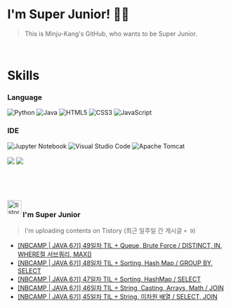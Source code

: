 
# I'm Super Junior! 🐱‍🏍
  > This is Minju-Kang's GitHub, who wants to be Super Junior.

<br>

<h1>Skills</h1>
<h3>Language</h3>
<div sytle="display:inline;">
<img alt="Python" src="https://img.shields.io/badge/Python-3776AB?style=flat-square&logo=Python&logoColor=white"/>
<img alt="Java" src="https://img.shields.io/badge/JAVA-007396?style=flat-square&logo=Java&logoColor=white"/>
<img alt="HTML5" src="https://img.shields.io/badge/HTML5-E34F26?style=flat-square&logo=HTML5&logoColor=white"/>
<img alt="CSS3" src="https://img.shields.io/badge/CSS3-1572B6?style=flat-square&logo=CSS3&logoColor=white"/>
<img alt="JavaScript" src="https://img.shields.io/badge/JavaScript-F7DF1E?style=flat-square&logo=JavaScript&logoColor=black"/>
</div>
<h3>IDE</h3>
<div sytle="display:inline;">
<img alt="Jupyter Notebook" src="https://img.shields.io/badge/Jupyter-F37626?style=flat-square&logo=Jupyter&logoColor=white"/>
<img alt="Visual Studio Code" src="https://img.shields.io/badge/Visual Studio Code-007ACC?style=flat-square&logo=Visual Studio Code&logoColor=white"/>
<img alt="Apache Tomcat" src="https://img.shields.io/badge/Apache Tomcat-F8DC75?style=flat-square&logo=Apache Tomcat&logoColor=black"/>
</div>
<br>

<img src="https://github-readme-stats.vercel.app/api/top-langs/?username=minjukang727" >
<img src="https://github-readme-stats.vercel.app/api?username=MinjuKang727&show_icons=true&theme=radical">

<br><br>


<br>

<img src="https://github.com/MinjuKang727/MinjuKang727/assets/108849480/0ac49170-7c8c-4c99-b0e5-86c414fc591c" alt="tistory-icon_IamSuperJunior" width="32px" align="left">

###  I'm Super Junior
  > I'm uploading contents on Tistory  (최근 일주일 간 게시글 `+ 9`)  

- <a href="https://ajtwltsk.tistory.com/254"> [NBCAMP | JAVA 6기] 49일차 TIL + Queue, Brute Force / DISTINCT, IN, WHERE절 서브쿼리, MAX() </a><br>  
- <a href="https://ajtwltsk.tistory.com/253"> [NBCAMP | JAVA 6기] 48일차 TIL + Sorting, Hash Map / GROUP BY, SELECT </a><br>  
- <a href="https://ajtwltsk.tistory.com/252"> [NBCAMP | JAVA 6기] 47일차 TIL + Sorting, HashMap / SELECT </a><br>  
- <a href="https://ajtwltsk.tistory.com/251"> [NBCAMP | JAVA 6기] 46일차 TIL + String, Casting, Arrays, Math / JOIN </a><br>  
- <a href="https://ajtwltsk.tistory.com/250"> [NBCAMP | JAVA 6기] 45일차 TIL + String, 이차원 배열 / SELECT, JOIN </a><br>  

